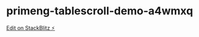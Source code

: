 # primeng-tablescroll-demo-a4wmxq

[Edit on StackBlitz ⚡️](https://stackblitz.com/edit/primeng-tablescroll-demo-a4wmxq)